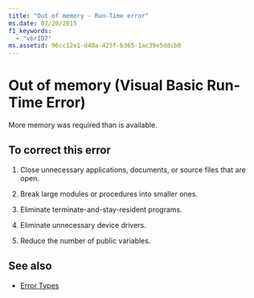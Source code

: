 ```yaml
---
title: "Out of memory - Run-Time error"
ms.date: 07/20/2015
f1_keywords: 
  - "vbrID7"
ms.assetid: 96cc12e1-d40a-425f-b365-1ac39e5ddcb0
---
```

# Out of memory (Visual Basic Run-Time Error)
More memory was required than is available.  
  
## To correct this error  
  
1. Close unnecessary applications, documents, or source files that are open.  
  
2. Break large modules or procedures into smaller ones.  
  
3. Eliminate terminate-and-stay-resident programs.  
  
4. Eliminate unnecessary device drivers.  
  
5. Reduce the number of public variables.  
  
## See also

- [Error Types](../../visual-basic/programming-guide/language-features/error-types.md)
